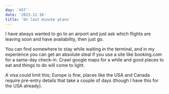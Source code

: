 ```yaml
---
day: '457'
date: '2023-11-16'
title: 'On last minute plans'
---
```


I have always wanted to go to an airport and just ask which flights are leaving soon and have availability, then just go.

You can find somewhere to stay while waiting in the terminal, and in my experience you can get an absolute steal if you use a site like booking.com for a same-day check-in. Crawl google maps for a while and good places to eat and things to do will come to light.

A visa could limit this; Europe is fine, places like the USA and Canada require pre-entry details that take a couple of days (though I have this for the USA already).
